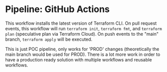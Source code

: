 # Pipeline: GitHub Actions

This workflow installs the latest version of Terraform CLI.
On pull request events, this workflow will run `terraform init`, `terraform fmt`, and `terraform plan` (speculative plan via Terraform Cloud).
On push events to the "main" branch, `terraform apply` will be executed.

This is just POC pipeline, only works for 'PROD' changes (theoretically the main branch would be used for PROD).
There is a lot more work in order to have a production ready solution with multiple workflows and reusable workflows.
